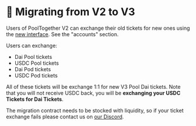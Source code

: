 # 💱 Migrating from V2 to V3

Users of PoolTogether V2 can exchange their old tickets for new ones using the [new interface](https://app.pooltogether.com).  See the "accounts" section.

Users can exchange:

* Dai Pool tickets
* USDC Pool tickets
* Dai Pod tickets
* USDC Pod tickets

All of these tickets will be exchange 1:1 for new V3 Pool Dai tickets.  Note that you will not receive USDC back, you will be **exchanging your USDC Tickets for Dai Tickets**.

The migration contract needs to be stocked with liquidity, so if your ticket exchange fails please contact us on [our Discord](https://discord.gg/hxPhPDW).

